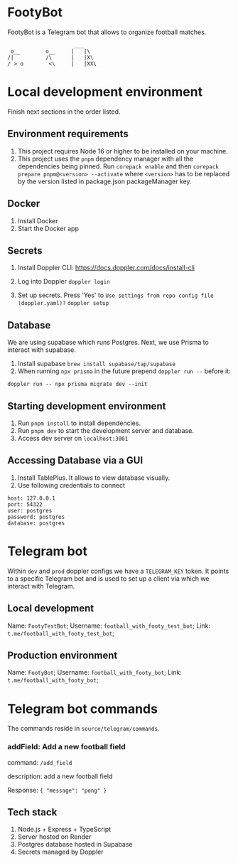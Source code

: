 # FootyBot

FootyBot is a Telegram bot that allows to organize football matches.

```
                     ___
 o__        o__     |   |\
/|          /\      |   |X\
/ > o        <\     |   |XX\
```

# Local development environment

Finish next sections in the order listed.

## Environment requirements

1. This project requires Node 16 or higher to be installed on your machine.
2. This project uses the `pnpm` dependency manager with all the dependencies being pinned. Run `corepack enable` and then `corepack prepare pnpm@<version> --activate` where `<version>` has to be
   replaced by the version listed in package.json packageManager key.

## Docker

1. Install Docker
2. Start the Docker app

## Secrets

1. Install Doppler CLI: https://docs.doppler.com/docs/install-cli

2. Log into Doppler `doppler login`

3. Set up secrets. Press 'Yes' to `Use settings from repo config file (doppler.yaml)?` `doppler setup`

## Database

We are using supabase which runs Postgres. Next, we use Prisma to interact with supabase.

1. Install supabase `brew install supabase/tap/supabase`
2. When running `npx prisma` in the future prepend `doppler run --` before it:

```
doppler run -- npx prisma migrate dev --init
```

## Starting development environment

1. Run `pnpm install` to install dependencies.
2. Run `pnpm dev` to start the development server and database.
3. Access dev server on `localhost:3001`

## Accessing Database via a GUI

1. Install TablePlus. It allows to view database visually.
2. Use following credentials to connect

```
host: 127.0.0.1
port: 54322
user: postgres
password: postgres
database: postgres
```

# Telegram bot

Within `dev` and `prod` doppler configs we have a `TELEGRAM_KEY` token. It points to a specific Telegram bot and is used to set up a client via which we interact with Telegram.

## Local development

Name: `FootyTestBot`; Username: `football_with_footy_test_bot`; Link: `t.me/football_with_footy_test_bot`;

## Production environment

Name: `FootyBot`; Username: `football_with_footy_bot`; Link: `t.me/football_with_footy_bot`;

# Telegram bot commands

The commands reside in `source/telegram/commands`.

### addField: Add a new football field

command: `/add_field`

description: add a new football field

Response: `{ "message": "pong" }`

## Tech stack

1. Node.js + Express + TypeScript
2. Server hosted on Render
3. Postgres database hosted in Supabase
4. Secrets managed by Doppler
